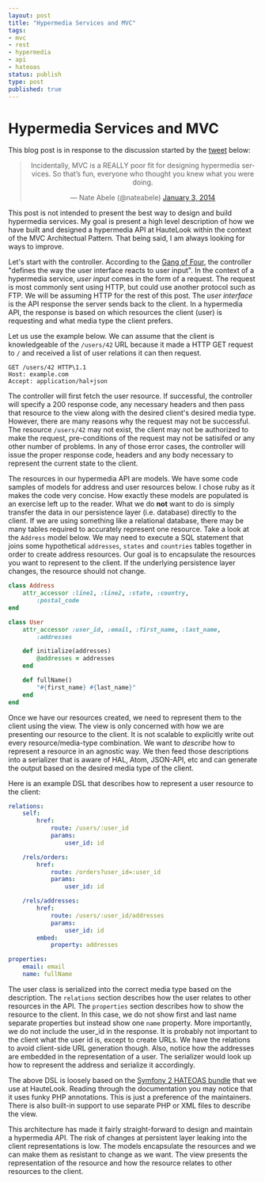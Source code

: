 ```yaml
---
layout: post
title: "Hypermedia Services and MVC"
tags:
- mvc
- rest
- hypermedia
- api
- hateoas
status: publish
type: post
published: true
---
```


# Hypermedia Services and MVC

This blog post is in response to the discussion started by the [tweet](https://twitter.com/nateabele/statuses/418965626410270720) below:

<blockquote class="twitter-tweet" lang="en" align="center"><p>Incidentally, MVC is a REALLY poor fit for designing hypermedia services. So that’s fun, everyone who thought you knew what you were doing.</p>&mdash; Nate Abele (@nateabele) <a href="https://twitter.com/nateabele/statuses/418965626410270720">January 3, 2014</a></blockquote>
<script async="async" src="//platform.twitter.com/widgets.js" charset="utf-8"></script>

This post is not intended to present the best way to design and build hypermedia services. My goal is present a high level description of how we have built and designed a hypermedia API at HauteLook within the context of the MVC Architectual Pattern. That being said, I am always looking for ways to improve.

Let's start with the controller. According to the [Gang of Four](http://www.amazon.com/Design-Patterns-Elements-Reusable-Object-Oriented/dp/0201633612), the controller "defines the way the user interface reacts to user input". In the context of a hypermedia service, _user input_ comes in the form of a request. The request is most commonly sent using HTTP, but could use another protocol such as FTP. We will be assuming HTTP for the rest of this post. The _user interface_ is the API response the server sends back to the client. In a hypermedia API, the response is based on which resources the client (user) is requesting and what media type the client prefers.

Let us use the example below. We can assume that the client is knowledgeable of the `/users/42` URL because it made a HTTP GET request to `/` and received a list of user relations it can then request.

```
GET /users/42 HTTP\1.1
Host: example.com
Accept: application/hal+json
```

The controller will first fetch the user resource. If successful, the controller will specify a 200 response code, any necessary headers and then pass that resource to the view along with the desired client's desired media type. However, there are many reasons why the request may not be successful. The resource `/users/42` may not exist, the client may not be authorized to make the request, pre-conditions of the request may not be satisifed or any other number of problems. In any of those error cases, the controller will issue the proper response code, headers and any body necessary to represent the current state to the client.

The resources in our hypermedia API are models. We have some code samples of models for address and user resources below. I chose ruby as it makes the code very concise. How exactly these models are populated is an exercise left up to the reader. What we do __not__ want to do is simply transfer the data in our persistence layer (i.e. database) directly to the client. If we are using something like a relational database, there may be many tables required to accurately represent one resource. Take a look at the `Address` model below. We may need to execute a SQL statement that joins some hypothetical `addresses`, `states` and `countries` tables together in order to create address resources. Our goal is to encapsulate the resources you want to represent to the client. If the underlying persistence layer changes, the resource should not change.

```ruby
class Address
    attr_accessor :line1, :line2, :state, :country,
        :postal_code
end

class User
    attr_accessor :user_id, :email, :first_name, :last_name,
        :addresses

    def initialize(addresses)
        @addresses = addresses
    end

    def fullName()
        "#{first_name} #{last_name}"
    end
end
```

Once we have our resources created, we need to represent them to the client using the view. The view is only concerned with how we are presenting our resource to the client. It is not scalable to explicitly write out every resource/media-type combination. We want to _describe_ how to represent a resource in an agnostic way. We then feed those descriptions into a serializer that is aware of HAL, Atom, JSON-API, etc and can generate the output based on the desired media type of the client.

Here is an example DSL that describes how to represent a user resource to the client:

```yaml
relations:
    self:
        href:
            route: /users/:user_id
            params:
                user_id: id

    /rels/orders:
        href:
            route: /orders?user_id=:user_id
            params:
                user_id: id

    /rels/addresses:
        href:
            route: /users/:user_id/addresses
            params:
                user_id: id
        embed:
            property: addresses

properties:
    email: email
    name: fullName
```

The user class is serialized into the correct media type based on the description. The `relations` section describes how the user relates to other resources in the API. The `properties` section describes how to show the resource to the client. In this case, we do not show first and last name separate properties but instead show one `name` property. More importantly, we do not include the user_id in the response. It is probably not important to the client what the user id is, except to create URLs. We have the relations to avoid client-side URL generation though. Also, notice how the addresses are embedded in the representation of a user. The serializer would look up how to represent the address and serialize it accordingly.

The above DSL is loosely based on the [Symfony 2 HATEOAS bundle](http://hateoas-php.org/) that we use at HauteLook. Reading through the documentation you may notice that it uses funky PHP annotations. This is just a preference of the maintainers. There is also built-in support to use separate PHP or XML files to describe the view.

This architecture has made it fairly straight-forward to design and maintain a hypermedia API. The risk of changes at persistent layer leaking into the client representations is low. The models encapsulate the resources and we can make them as resistant to change as we want. The view presents the representation of the resource and how the resource relates to other resources to the client.
